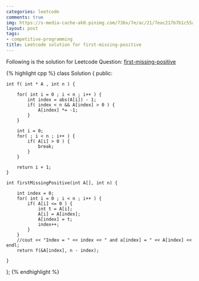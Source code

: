```yaml
---
categories: leetcode
comments: true
img: https://s-media-cache-ak0.pinimg.com/736x/7e/ac/21/7eac217b7b1c55ab7fd56758e4e181be.jpg
layout: post
tags:
- competitive-programming
title: Leetcode solution for first-missing-positive
---
```


Following is the solution for Leetcode Question: [first-missing-positive](https://leetcode.com/problems/first-missing-positive/)

{% highlight cpp %}
class Solution {
public:

    int f( int * A , int n ) {
        
        for( int i = 0 ; i < n ; i++ ) {
            int index = abs(A[i]) - 1;
            if( index < n && A[index] > 0 ) {
                A[index] *= -1;
            }
        }
        
        int i = 0;
        for( ; i < n ; i++ ) {
            if( A[i] > 0 ) {
                break;
            }
        }
        
        return i + 1;
    }

    int firstMissingPositive(int A[], int n) {
        
        int index = 0;
        for( int i = 0 ; i < n ; i++ ) {
            if( A[i] <= 0 ) {
                int t = A[i];
                A[i] = A[index];
                A[index] = t;
                index++;
            }
        }
        //cout << "Index = " << index << " and a[index] = " << A[index] << endl;
        return f(&A[index], n - index);
        
    }
};
{% endhighlight %}